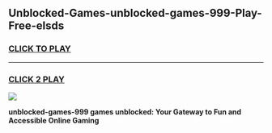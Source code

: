 
## Unblocked-Games-unblocked-games-999-Play-Free-elsds
<h3>
<a href="https://premium76.site?title=unblocked-games-999&ref=20A">CLICK TO PLAY</a></h3>
<hr>

<h3>
<a href="https://premium76.site?title=unblocked-games-999&ref=20A">CLICK 2 PLAY</a>
  
</h3>

<a href="https://premium76.site?title=unblocked-games-999&ref=20A"><img src="https://clearcache.store/games.png"></a>


**unblocked-games-999 games unblocked: Your Gateway to Fun and Accessible Online Gaming**
